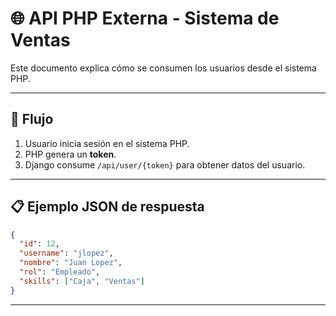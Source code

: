# 🌐 API PHP Externa - Sistema de Ventas

Este documento explica cómo se consumen los usuarios desde el sistema PHP.

---

## 🔄 Flujo
1. Usuario inicia sesión en el sistema PHP.
2. PHP genera un **token**.
3. Django consume `/api/user/{token}` para obtener datos del usuario.

---

## 📋 Ejemplo JSON de respuesta
```json
{
  "id": 12,
  "username": "jlopez",
  "nombre": "Juan Lopez",
  "rol": "Empleado",
  "skills": ["Caja", "Ventas"]
}
```

---

